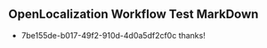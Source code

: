 ## OpenLocalization Workflow Test MarkDown
* 7be155de-b017-49f2-910d-4d0a5df2cf0c thanks!

<!--HONumber=Aug16_HO4-->


